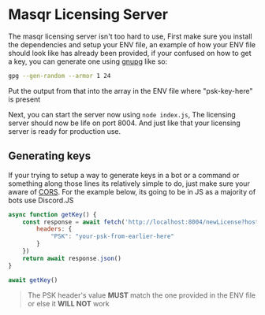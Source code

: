 # Masqr Licensing Server

The masqr licensing server isn't too hard to use, First make sure you install the dependencies and setup your ENV file, an example of how your ENV file should look like has already been provided, if your confused on how to get a key, you can generate one using [gnupg](https://gnupg.org/download/index.html) like so:

```bash
gpg --gen-random --armor 1 24
```

Put the output from that into the array in the ENV file where "psk-key-here" is present

Next, you can start the server now using `node index.js`, The licensing server should now be life on port 8004. And just like that your licensing server is ready for production use.

## Generating keys

If your trying to setup a way to generate keys in a bot or a command or something along those lines its relatively simple to do, just make sure your aware of [CORS](https://developer.mozilla.org/en-US/docs/Web/HTTP/CORS). For the example below, its going to be in JS as a majority of bots use Discord.JS

```js
async function getKey() {
    const response = await fetch('http://localhost:8004/newLicense?host=yoursitehere', {
        headers: {
            "PSK": "your-psk-from-earlier-here"
        }
    })
    return await response.json()
}

await getKey()
```

> The PSK header's value **MUST** match the one provided in the ENV file or else it **WILL NOT** work
